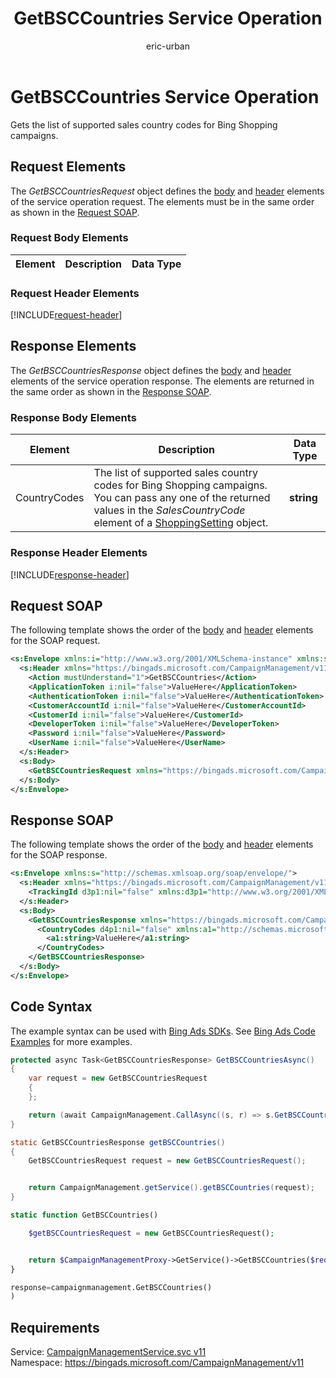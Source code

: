 ﻿---
title: GetBSCCountries Service Operation
ms.service: bing-ads-campaign-management
ms.topic: article
author: eric-urban
ms.author: eur
---
# GetBSCCountries Service Operation
Gets the list of supported sales country codes for Bing Shopping campaigns.

## <a name="request"></a>Request Elements
The *GetBSCCountriesRequest* object defines the [body](#request-body) and [header](#request-header) elements of the service operation request. The elements must be in the same order as shown in the [Request SOAP](#request-soap). 

### <a name="request-body"></a>Request Body Elements

|Element|Description|Data Type|
|-----------|---------------|-------------|

### <a name="request-header"></a>Request Header Elements
[!INCLUDE[request-header](./includes/request-header.md)]

## <a name="response"></a>Response Elements
The *GetBSCCountriesResponse* object defines the [body](#response-body) and [header](#response-header) elements of the service operation response. The elements are returned in the same order as shown in the [Response SOAP](#response-soap).

### <a name="response-body"></a>Response Body Elements

|Element|Description|Data Type|
|-----------|---------------|-------------|
|<a name="countrycodes"></a>CountryCodes|The list of supported sales country codes for Bing Shopping campaigns. You can pass any one of the returned values in the *SalesCountryCode* element of a [ShoppingSetting](../campaign-management/shoppingsetting.md) object.|**string**|

### <a name="response-header"></a>Response Header Elements
[!INCLUDE[response-header](./includes/response-header.md)]

## <a name="request-soap"></a>Request SOAP
The following template shows the order of the [body](#request-body) and [header](#request-header) elements for the SOAP request.

```xml
<s:Envelope xmlns:i="http://www.w3.org/2001/XMLSchema-instance" xmlns:s="http://schemas.xmlsoap.org/soap/envelope/">
  <s:Header xmlns="https://bingads.microsoft.com/CampaignManagement/v11">
    <Action mustUnderstand="1">GetBSCCountries</Action>
    <ApplicationToken i:nil="false">ValueHere</ApplicationToken>
    <AuthenticationToken i:nil="false">ValueHere</AuthenticationToken>
    <CustomerAccountId i:nil="false">ValueHere</CustomerAccountId>
    <CustomerId i:nil="false">ValueHere</CustomerId>
    <DeveloperToken i:nil="false">ValueHere</DeveloperToken>
    <Password i:nil="false">ValueHere</Password>
    <UserName i:nil="false">ValueHere</UserName>
  </s:Header>
  <s:Body>
    <GetBSCCountriesRequest xmlns="https://bingads.microsoft.com/CampaignManagement/v11" />
  </s:Body>
</s:Envelope>
```

## <a name="response-soap"></a>Response SOAP
The following template shows the order of the [body](#response-body) and [header](#response-header) elements for the SOAP response.

```xml
<s:Envelope xmlns:s="http://schemas.xmlsoap.org/soap/envelope/">
  <s:Header xmlns="https://bingads.microsoft.com/CampaignManagement/v11">
    <TrackingId d3p1:nil="false" xmlns:d3p1="http://www.w3.org/2001/XMLSchema-instance">ValueHere</TrackingId>
  </s:Header>
  <s:Body>
    <GetBSCCountriesResponse xmlns="https://bingads.microsoft.com/CampaignManagement/v11">
      <CountryCodes d4p1:nil="false" xmlns:a1="http://schemas.microsoft.com/2003/10/Serialization/Arrays" xmlns:d4p1="http://www.w3.org/2001/XMLSchema-instance">
        <a1:string>ValueHere</a1:string>
      </CountryCodes>
    </GetBSCCountriesResponse>
  </s:Body>
</s:Envelope>
```

## <a name="example"></a>Code Syntax
The example syntax can be used with [Bing Ads SDKs](~/guides/client-libraries.md). See [Bing Ads Code Examples](~/guides/code-examples.md) for more examples.
```csharp
protected async Task<GetBSCCountriesResponse> GetBSCCountriesAsync()
{
	var request = new GetBSCCountriesRequest
	{
	};

	return (await CampaignManagement.CallAsync((s, r) => s.GetBSCCountriesAsync(r), request));
}
```
```java
static GetBSCCountriesResponse getBSCCountries()
{
	GetBSCCountriesRequest request = new GetBSCCountriesRequest();


	return CampaignManagement.getService().getBSCCountries(request);
}
```
```php
static function GetBSCCountries()

	$getBSCCountriesRequest = new GetBSCCountriesRequest();


	return $CampaignManagementProxy->GetService()->GetBSCCountries($request);
}
```
```python
response=campaignmanagement.GetBSCCountries()
)
```

## Requirements
Service: [CampaignManagementService.svc v11](https://campaign.api.bingads.microsoft.com/Api/Advertiser/CampaignManagement/v11/CampaignManagementService.svc)  
Namespace: https://bingads.microsoft.com/CampaignManagement/v11  

